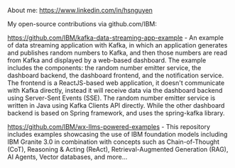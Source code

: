 
About me: https://www.linkedin.com/in/hsnguyen

My open-source contributions via github.com/IBM:

https://github.com/IBM/kafka-data-streaming-app-example - An example of data streaming application with Kafka, in which an application generates and publishes random numbers to Kafka, and then those numbers are read from Kafka and displayed by a web-based dashboard. The example includes the components: the random number emitter service, the dashboard backend, the dashboard frontend, and the notification service. The frontend is a ReactJS-based web application, it doesn't communicate with Kafka directly, instead it will receive data via the dashboard backend using Server-Sent Events (SSE). The random number emitter service is written in Java using Kafka Clients API directly. While the other dashboard backend is based on Spring framework, and uses the spring-kafka library.

https://github.com/IBM/wx-llms-powered-examples - This repository includes examples showcasing the use of IBM foundation models including IBM Granite 3.0 in combination with concepts such as Chain-of-Thought (CoT), Reasoning & Acting (ReAct), Retrieval-Augmented Generation (RAG), AI Agents, Vector databases, and more...


